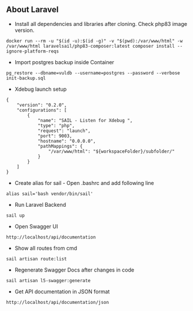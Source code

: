 ## About Laravel

-   Install all dependencies and libraries after cloning. Check php83 image version.

```console
docker run --rm -u "$(id -u):$(id -g)" -v "$(pwd):/var/www/html" -w /var/www/html laravelsail/php83-composer:latest composer install --ignore-platform-reqs
```

-   Import postgres backup inside Container

```console
pg_restore --dbname=vuldb --username=postgres --password --verbose  init-backup.sql
```

-   Xdebug launch setup

```console
{
    "version": "0.2.0",
    "configurations": [
        {
            "name": "SAIL - Listen for Xdebug ",
            "type": "php",
            "request": "launch",
            "port": 9003,
            "hostname": "0.0.0.0",
            "pathMappings": {
                "/var/www/html": "${workspaceFolder}/subfolder/"
            }
        }
    ]
}
```

-   Create alias for sail - Open .bashrc and add following line

```console
alias sail='bash vendor/bin/sail'
```

-   Run Laravel Backend

```console
sail up
```

-   Open Swagger UI

```console
http://localhost/api/documentation
```

-   Show all routes from cmd

```console
sail artisan route:list
```

-   Regenerate Swagger Docs after changes in code

```console
sail artisan l5-swagger:generate
```

-   Get API documentation in JSON format

```console
http://localhost/api/documentation/json
```
